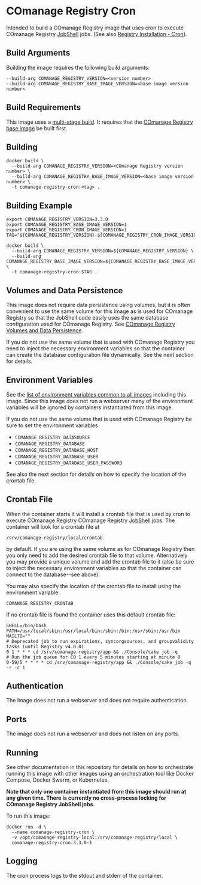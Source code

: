 <!--
COmanage Registry Docker documentation

Portions licensed to the University Corporation for Advanced Internet
Development, Inc. ("UCAID") under one or more contributor license agreements.
See the NOTICE file distributed with this work for additional information
regarding copyright ownership.

UCAID licenses this file to you under the Apache License, Version 2.0
(the "License"); you may not use this file except in compliance with the
License. You may obtain a copy of the License at:

http://www.apache.org/licenses/LICENSE-2.0

Unless required by applicable law or agreed to in writing, software
distributed under the License is distributed on an "AS IS" BASIS,
WITHOUT WARRANTIES OR CONDITIONS OF ANY KIND, either express or implied.
See the License for the specific language governing permissions and
limitations under the License.
-->

# COmanage Registry Cron

Intended to build a COmanage Registry image that uses cron to execute
COmanage Registry [JobShell](https://spaces.at.internet2.edu/x/m4MQBg) jobs.
(See also [Registry Installation - Cron](https://spaces.at.internet2.edu/x/voD4Ag)).

## Build Arguments

Building the image requires the following build arguments:

```
--build-arg COMANAGE_REGISTRY_VERSION=<version number>
--build-arg COMANAGE_REGISTRY_BASE_IMAGE_VERSION=<base image version number>
```

## Build Requirements

This image uses a [multi-stage build](https://docs.docker.com/develop/develop-images/multistage-build/).
It requires that the [COmanage Registry base image](../comanage-registry-base/README.md) 
be built first.

## Building

```
docker build \
  --build-arg COMANAGE_REGISTRY_VERSION=<COmanage Registry version number> \
  --build-arg COMANAGE_REGISTRY_BASE_IMAGE_VERSION=<base image version number> \
  -t comanage-registry-cron:<tag> .
```

## Building Example

```
export COMANAGE_REGISTRY_VERSION=3.3.0
export COMANAGE_REGISTRY_BASE_IMAGE_VERSION=1
export COMANAGE_REGISTRY_CRON_IMAGE_VERSION=1
TAG="${COMANAGE_REGISTRY_VERSION}-${COMANAGE_REGISTRY_CRON_IMAGE_VERSION}"

docker build \
  --build-arg COMANAGE_REGISTRY_VERSION=${COMANAGE_REGISTRY_VERSION} \
  --build-arg COMANAGE_REGISTRY_BASE_IMAGE_VERSION=${COMANAGE_REGISTRY_BASE_IMAGE_VERSION} \
  -t comanage-registry-cron:$TAG .
```

## Volumes and Data Persistence

This image does not require data persistence using volumes, but it is often convenient
to use the same volume for this image as is used for COmanage Registry so that the
JobShell code easily uses the same database configuration used for COmanage Registry.
See [COmanage Registry Volumes and Data Persistence](../docs/volumes-and-data-persistence.md).

If you do not use the same volume that is used with COmanage Registry you need 
to inject the necessary environment variables so that the container can create
the database configuration file dynamically. See the next section for details.

## Environment Variables

See the [list of environment variables common to all images](../docs/comanage-registry-common-environment-variables.md)
including this image. Since this image does not run a webserver many of the environment variables will
be ignored by containers instantiated from this image.

If you do not use the same volume that is used with COmanage Registry be sure
to set the environment variables

* `COMANAGE_REGISTRY_DATASOURCE`
* `COMANAGE_REGISTRY_DATABASE`
* `COMANAGE_REGISTRY_DATABASE_HOST`
* `COMANAGE_REGISTRY_DATABASE_USER`
* `COMANAGE_REGISTRY_DATABASE_USER_PASSWORD`

See also the next section for details on how to specify the location of
the crontab file.

## Crontab File

When the container starts it will install a crontab file that is used by
cron to execute COmanage Registry COmanage Registry [JobShell](https://spaces.at.internet2.edu/x/m4MQBg) jobs.
The container will look for a crontab file at

```
/srv/comanage-registry/local/crontab
```
by default. If you are using the same volume as for COmanage Registry then you only
need to add the desired crontab file to that volume. Alternatively you may provide
a unique volume and add the crontab file to it (also be sure to inject the necessary
environment variables so that the container can connect to the database--see above).

You may also specify the location of the crontab file to install using the
environment variable

```
COMANAGE_REGISTRY_CRONTAB
```

If no crontab file is found the container uses this default crontab file:

```
SHELL=/bin/bash
PATH=/usr/local/sbin:/usr/local/bin:/sbin:/bin:/usr/sbin:/usr/bin
MAILTO=""
# Deprecated job to run expirations, syncorgsources, and groupvalidity tasks (until Registry v4.0.0)
0 1 * * * cd /srv/comanage-registry/app && ./Console/cake job -q
# Run the job queue for CO 1 every 5 minutes starting at minute 0
0-59/5 * * * * cd /srv/comanage-registry/app && ./Console/cake job -q -r -c 1
```

## Authentication

The image does not run a webserver and does not require authentication.

## Ports

The image does not run a webserver and does not listen on any ports.

## Running

See other documentation in this repository for details on how to orchestrate
running this image with other images using an orchestration tool like
Docker Compose, Docker Swarm, or Kubernetes.

**Note that only one container instantiated from this image should run at
any given time. There is currently no cross-process locking for COmanage
Registry JobShell jobs.**

To run this image:

```
docker run -d \
  --name comanage-registry-cron \
  -v /opt/comanage-registry-local:/srv/comanage-registry/local \
  comanage-registry-cron:3.3.0-1
```

## Logging

The cron process logs to the stdout and stderr of the container.

